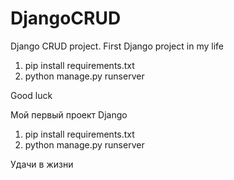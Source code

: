 # DjangoCRUD
Django CRUD project. First Django project in my life

1) pip install requirements.txt
2) python manage.py runserver

Good luck

Мой первый проект Django

1) pip install requirements.txt
2) python manage.py runserver

Удачи в жизни

